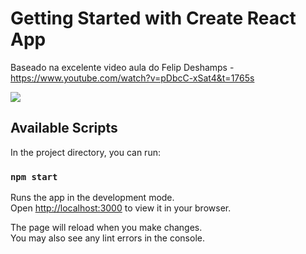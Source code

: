 # Getting Started with Create React App

Baseado na excelente video aula do Felip Deshamps - https://www.youtube.com/watch?v=pDbcC-xSat4&t=1765s

<img src="images/description.png">

## Available Scripts

In the project directory, you can run:

### `npm start`

Runs the app in the development mode.\
Open [http://localhost:3000](http://localhost:3000) to view it in your browser.

The page will reload when you make changes.\
You may also see any lint errors in the console.

